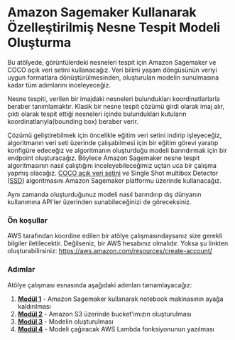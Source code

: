 
# Amazon Sagemaker Kullanarak Özelleştirilmiş Nesne Tespit Modeli Oluşturma

Bu atölyede, görüntülerdeki nesneleri tespit için Amazon Sagemaker ve COCO açık veri setini kullanacağız. Veri bilimi yaşam döngüsünün veriyi uygun formatlara dönüştürülmesinden, oluşturulan modelin sunulmasına kadar tüm adımlarını inceleyeceğiz.

Nesne tespiti, verilen bir imajdaki nesneleri bulundukları koordinatlarlarla beraber tanımlamaktır. Klasik bir nesne tespit çözümü girdi olarak imaj alır, çıktı olarak tespit ettiği nesneleri içinde bulundukları kutuların koordinatlarıyla(bounding box) beraber verir. 

Çözümü geliştirebilmek için öncelikle eğitim veri setini indirip işleyeceğiz, algoritmanın veri seti üzerinde çalışabilmesi için bir eğitim görevi yaratıp konfigüre edeceğiz ve algoritmanın oluşturduğu modeli barındırmak için bir endpoint oluşturacağız. Böylece Amazon Sagemaker nesne tespit algoritmasının nasıl çalıştığını inceleyebileceğimiz uçtan uca bir çalışma yapmış olacağız. [COCO açık veri setini](http://cocodataset.org/) ve Single Shot multibox Detector ([SSD](https://arxiv.org/abs/1512.02325)) algoritmasını Amazon Sagemaker platformu üzerinde kullanacağız.

Aynı zamanda oluşturduğunuz modeli nasıl barındırıp dış dünyanın kullanımına API'ler üzerinden sunabileceğinizi de göreceksiniz.

### Ön koşullar
AWS tarafından koordine edilen bir atölye çalışmasındaysanız size gerekli bilgiler iletilecektir.
Değilseniz, bir AWS hesabınız olmalıdır. Yoksa şu linkten oluşturabilirsiniz: https://aws.amazon.com/resources/create-account/

### Adımlar

Atölye çalışması esnasında aşağıdaki adımları tamamlayacağız:

1. <a href="module1/">**Modül 1**</a> - Amazon Sagemaker kullanarak notebook makinasının ayağa kaldırılması
2. <a href="module2/">**Modül 2**</a> - Amazon S3 üzerinde bucket'ımızın oluşturulması
3. <a href="module3/">**Modül 3**</a> - Modelin oluşturulması
4. <a href="module4/">**Modül 4**</a> - Modeli çağıracak AWS Lambda fonksiyonunun yazılması
